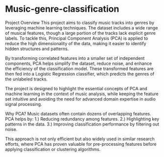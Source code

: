 # Music-genre-classification
Project Overview
This project aims to classify music tracks into genres by leveraging machine learning techniques. The dataset includes a wide range of musical features, though a large portion of the tracks lack explicit genre labels. To tackle this, Principal Component Analysis (PCA) is applied to reduce the high dimensionality of the data, making it easier to identify hidden structures and patterns.

By transforming correlated features into a smaller set of independent components, PCA helps simplify the dataset, reduce noise, and enhance the efficiency of the classification model. These transformed features are then fed into a Logistic Regression classifier, which predicts the genres of the unlabeled tracks.

The project is designed to highlight the essential concepts of PCA and machine learning in the context of music analysis, while keeping the feature set intuitive and avoiding the need for advanced domain expertise in audio signal processing.

Why PCA?
Music datasets often contain dozens of overlapping features. PCA helps by:
1.) Reducing redundancy among features.
2.) Highlighting key patterns in the data.
3.) Improving classification performance by filtering out noise.

This approach is not only efficient but also widely used in similar research efforts, where PCA has proven valuable for pre-processing features before applying classification or clustering algorithms.
